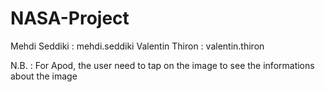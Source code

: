 # NASA-Project

Mehdi Seddiki : mehdi.seddiki
Valentin Thiron : valentin.thiron

N.B. :
For Apod, the user need to tap on the image to see the informations about the image